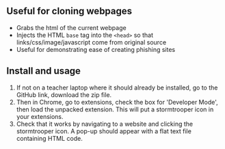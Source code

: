 ## Useful for cloning webpages

* Grabs the html of the current webpage
* Injects the HTML `base` tag into the `<head>` so that links/css/image/javascript come from original source
* Useful for demonstrating ease of creating phishing sites

## Install and usage
1. If not on a teacher laptop where it should already be installed, go to the GitHub link, download the zip file. 
2. Then in Chrome, go to extensions, check the box for 'Developer Mode', then load the unpacked extension. This will put a stormtrooper icon in your extensions.
3. Check that it works by navigating to a website and clicking the stormtrooper icon. A pop-up should appear with a flat text file containing HTML code.

